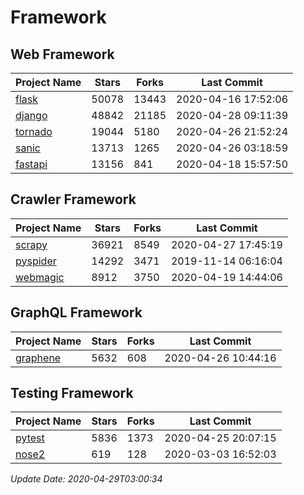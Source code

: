 # Framework

## Web Framework

| Project Name | Stars | Forks | Last Commit |
| ------------ | ----- | ----- | ----------- |
| [flask](https://github.com/pallets/flask) | 50078 | 13443 | 2020-04-16 17:52:06 |
| [django](https://github.com/django/django) | 48842 | 21185 | 2020-04-28 09:11:39 |
| [tornado](https://github.com/tornadoweb/tornado) | 19044 | 5180 | 2020-04-26 21:52:24 |
| [sanic](https://github.com/huge-success/sanic) | 13713 | 1265 | 2020-04-26 03:18:59 |
| [fastapi](https://github.com/tiangolo/fastapi) | 13156 | 841 | 2020-04-18 15:57:50 |

## Crawler Framework

| Project Name | Stars | Forks | Last Commit |
| ------------ | ----- | ----- | ----------- |
| [scrapy](https://github.com/scrapy/scrapy) | 36921 | 8549 | 2020-04-27 17:45:19 |
| [pyspider](https://github.com/binux/pyspider) | 14292 | 3471 | 2019-11-14 06:16:04 |
| [webmagic](https://github.com/code4craft/webmagic) | 8912 | 3750 | 2020-04-19 14:44:06 |

## GraphQL Framework

| Project Name | Stars | Forks | Last Commit |
| ------------ | ----- | ----- | ----------- |
| [graphene](https://github.com/graphql-python/graphene) | 5632 | 608 | 2020-04-26 10:44:16 |

## Testing Framework

| Project Name | Stars | Forks | Last Commit |
| ------------ | ----- | ----- | ----------- |
| [pytest](https://github.com/pytest-dev/pytest) | 5836 | 1373 | 2020-04-25 20:07:15 |
| [nose2](https://github.com/nose-devs/nose2) | 619 | 128 | 2020-03-03 16:52:03 |

*Update Date: 2020-04-29T03:00:34*